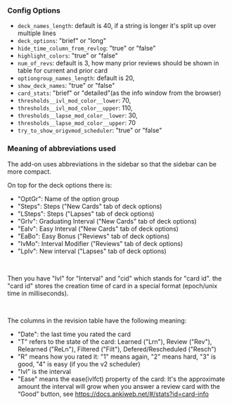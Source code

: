 ### Config Options

- `deck_names_length`: default is 40, if a string is longer it's split up over multiple lines
- `deck_options`: "brief" or "long"
- `hide_time_column_from_revlog`: "true" or "false"
- `highlight_colors`:   "true" or "false"
- `num_of_revs`:  default is 3,  how many prior reviews should be shown in table for current and prior card
- `optiongroup_names_length`: default is 20,
- `show_deck_names`: "true" or "false"
- `card_stats`: "brief" or "detailed"(as the info window from the browser)
- `thresholds__ivl_mod_color__lower`:  70,
- `thresholds__ivl_mod_color__upper`:  110,
- `thresholds__lapse_mod_color__lower`:  30, 
- `thresholds__lapse_mod_color__upper`:  70 
- `try_to_show_origvmod_scheduler`:  "true" or "false"

### Meaning of abbreviations used

The add-on uses abbreviations in the sidebar so that the sidebar can be more compact.

On top for the deck options there is:

- "OptGr": Name of the option group
- "Steps": Steps ("New Cards" tab of deck options)
- "LSteps": Steps ("Lapses" tab of deck options)
- "GrIv": Graduating Interval ("New Cards" tab of deck options)
- "EaIv": Easy Interval ("New Cards" tab of deck options)
- "EaBo": Easy Bonus ("Reviews" tab of deck options)
- "IvMo": Interval Modifier ("Reviews" tab of deck options)
- "LpIv": New interval ("Lapses" tab of deck options)

&nbsp;

Then you have "Ivl" for "Interval" and "cid" which stands for "card id". the "card id" stores the
creation time of card in a special format (epoch/unix time in milliseconds).

&nbsp;

The columns in the revision table have the following meaning:

- "Date": the last time you rated the card
- "T" refers to the state of the card: Learned ("Lrn"), Review ("Rev"), Relearned ("ReLn"), Filtered ("Filt"), Defered/Rescheduled ("Resch")
- "R" means how you rated it: "1" means again, "2" means hard, "3" is good, "4" is easy (if you the v2 scheduler)
- "Ivl" is the interval
- "Ease" means the ease(ivlfct) property of the card: It's the approximate amount the interval will grow when you answer a review card with the “Good” button, see https://docs.ankiweb.net/#/stats?id=card-info
